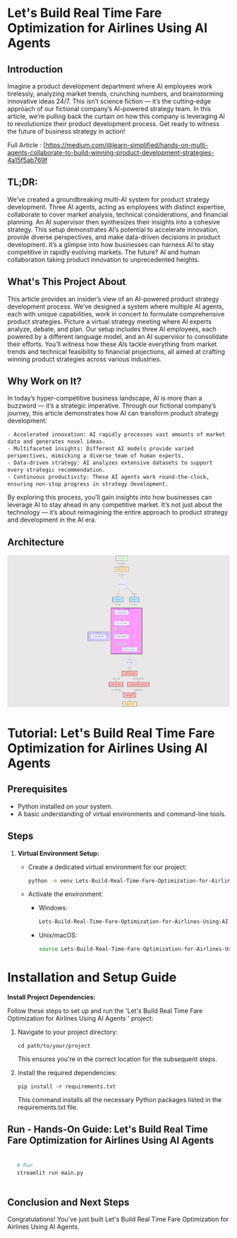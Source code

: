 # Let's Build Real Time Fare Optimization for Airlines Using AI Agents 


## Introduction

Imagine a product development department where AI employees work tirelessly, analyzing market trends, crunching numbers, and brainstorming innovative ideas 24/7. This isn’t science fiction — it’s the cutting-edge approach of our fictional company’s AI-powered strategy team. In this article, we’re pulling back the curtain on how this company is leveraging AI to revolutionize their product development process. Get ready to witness the future of business strategy in action!

Full Article : [https://medium.com/@learn-simplified/hands-on-multi-agents-collaborate-to-build-winning-product-development-strategies-4a15f5ab769f

## TL;DR:

We’ve created a groundbreaking multi-AI system for product strategy development. Three AI agents, acting as employees with distinct expertise, collaborate to cover market analysis, technical considerations, and financial planning. An AI supervisor then synthesizes their insights into a cohesive strategy. This setup demonstrates AI’s potential to accelerate innovation, provide diverse perspectives, and make data-driven decisions in product development. It’s a glimpse into how businesses can harness AI to stay competitive in rapidly evolving markets. The future? AI and human collaboration taking product innovation to unprecedented heights.


## What's This Project About

This article provides an insider’s view of an AI-powered product strategy development process. We’ve designed a system where multiple AI agents, each with unique capabilities, work in concert to formulate comprehensive product strategies. Picture a virtual strategy meeting where AI experts analyze, debate, and plan. Our setup includes three AI employees, each powered by a different language model, and an AI supervisor to consolidate their efforts. You’ll witness how these AIs tackle everything from market trends and technical feasibility to financial projections, all aimed at crafting winning product strategies across various industries.

## Why Work on It?

In today’s hyper-competitive business landscape, AI is more than a buzzword — it’s a strategic imperative. Through our fictional company’s journey, this article demonstrates how AI can transform product strategy development:

    - Accelerated innovation: AI rapidly processes vast amounts of market data and generates novel ideas.
    - Multifaceted insights: Different AI models provide varied perspectives, mimicking a diverse team of human experts.
    - Data-driven strategy: AI analyzes extensive datasets to support every strategic recommendation.
    - Continuous productivity: These AI agents work round-the-clock, ensuring non-stop progress in strategy development.

By exploring this process, you’ll gain insights into how businesses can leverage AI to stay ahead in any competitive market. It’s not just about the technology — it’s about reimagining the entire approach to product strategy and development in the AI era.


## Architecture
![Design Diagram](design_docs/design.png)


# Tutorial: Let's Build Real Time Fare Optimization for Airlines Using AI Agents  

## Prerequisites
- Python installed on your system.
- A basic understanding of virtual environments and command-line tools.

## Steps

1. **Virtual Environment Setup:**
   - Create a dedicated virtual environment for our project:
   
     ```bash
     python -m venv Lets-Build-Real-Time-Fare-Optimization-for-Airlines-Using-AI-Agents
     ```
   - Activate the environment:
   
     - Windows:
       ```bash
       Lets-Build-Real-Time-Fare-Optimization-for-Airlines-Using-AI-Agents\Scripts\activate
       ```
     - Unix/macOS:
       ```bash
       source Lets-Build-Real-Time-Fare-Optimization-for-Airlines-Using-AI-Agents/bin/activate
       ```
   
# Installation and Setup Guide

**Install Project Dependencies:**

Follow these steps to set up and run the 'Let's Build Real Time Fare Optimization for Airlines Using AI Agents ' project:

1. Navigate to your project directory:
   ```
   cd path/to/your/project
   ```
   This ensures you're in the correct location for the subsequent steps.

2. Install the required dependencies:
   ```
   pip install -r requirements.txt
   ```
   This command installs all the necessary Python packages listed in the requirements.txt file.


## Run - Hands-On Guide: Let's Build Real Time Fare Optimization for Airlines Using AI Agents 

   ```bash 
     
      # Run 
      streamlit run main.py
      
   ```

## Conclusion and Next Steps

Congratulations! You've just built Let's Build Real Time Fare Optimization for Airlines Using AI Agents.
